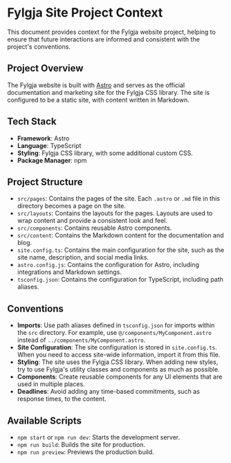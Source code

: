 # Fylgja Site Project Context

This document provides context for the Fylgja website project, helping to ensure that future interactions are informed and consistent with the project's conventions.

## Project Overview

The Fylgja website is built with [Astro](https://astro.build/) and serves as the official documentation and marketing site for the Fylgja CSS library. The site is configured to be a static site, with content written in Markdown.

## Tech Stack

*   **Framework**: Astro
*   **Language**: TypeScript
*   **Styling**: Fylgja CSS library, with some additional custom CSS.
*   **Package Manager**: npm

## Project Structure

*   `src/pages`: Contains the pages of the site. Each `.astro` or `.md` file in this directory becomes a page on the site.
*   `src/layouts`: Contains the layouts for the pages. Layouts are used to wrap content and provide a consistent look and feel.
*   `src/components`: Contains reusable Astro components.
*   `src/content`: Contains the Markdown content for the documentation and blog.
*   `site.config.ts`: Contains the main configuration for the site, such as the site name, description, and social media links.
*   `astro.config.js`: Contains the configuration for Astro, including integrations and Markdown settings.
*   `tsconfig.json`: Contains the configuration for TypeScript, including path aliases.

## Conventions

*   **Imports**: Use path aliases defined in `tsconfig.json` for imports within the `src` directory. For example, use `@/components/MyComponent.astro` instead of `../components/MyComponent.astro`.
*   **Site Configuration**: The site configuration is stored in `site.config.ts`. When you need to access site-wide information, import it from this file.
*   **Styling**: The site uses the Fylgja CSS library. When adding new styles, try to use Fylgja's utility classes and components as much as possible.
*   **Components**: Create reusable components for any UI elements that are used in multiple places.
*   **Deadlines**: Avoid adding any time-based commitments, such as response times, to the content.

## Available Scripts

*   `npm start` or `npm run dev`: Starts the development server.
*   `npm run build`: Builds the site for production.
*   `npm run preview`: Previews the production build.
